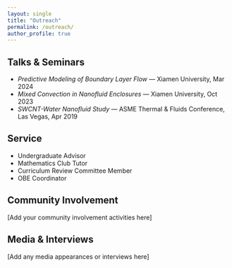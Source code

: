 ```yaml
---
layout: single
title: "Outreach"
permalink: /outreach/
author_profile: true
---
```


## Talks & Seminars

- _Predictive Modeling of Boundary Layer Flow_ — Xiamen University, Mar 2024
- _Mixed Convection in Nanofluid Enclosures_ — Xiamen University, Oct 2023
- _SWCNT-Water Nanofluid Study_ — ASME Thermal & Fluids Conference, Las Vegas, Apr 2019

## Service

- Undergraduate Advisor
- Mathematics Club Tutor
- Curriculum Review Committee Member
- OBE Coordinator

## Community Involvement

[Add your community involvement activities here]

## Media & Interviews

[Add any media appearances or interviews here]
